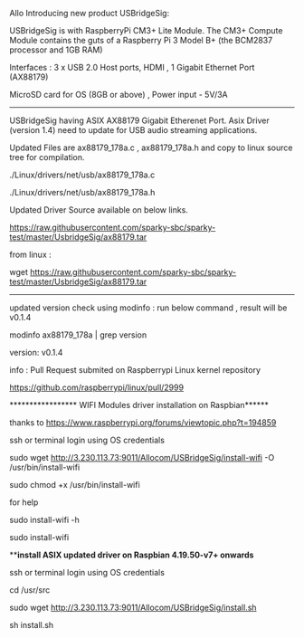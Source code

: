 

Allo Introducing new product USBridgeSig: 

USBridgeSig is with RaspberryPi CM3+ Lite Module. The CM3+ Compute Module contains the guts of a Raspberry Pi 3 Model B+ (the BCM2837 processor and 1GB RAM)

Interfaces : 3 x USB 2.0 Host ports, HDMI , 1 Gigabit Ethernet Port (AX88179)

MicroSD card for OS (8GB or above) , Power input - 5V/3A 


******************************************************

USBridgeSig having ASIX AX88179 Gigabit Etherenet Port. Asix Driver (version 1.4) need to update  for USB audio streaming applications.

Updated Files are ax88179_178a.c , ax88179_178a.h and copy to linux source tree for compilation.

./Linux/drivers/net/usb/ax88179_178a.c

./Linux/drivers/net/usb/ax88179_178a.h

Updated Driver Source available on below links. 


https://raw.githubusercontent.com/sparky-sbc/sparky-test/master/UsbridgeSig/ax88179.tar


from linux :

wget https://raw.githubusercontent.com/sparky-sbc/sparky-test/master/UsbridgeSig/ax88179.tar



**************
updated version check using modinfo : run below command , result will be v0.1.4

modinfo ax88179_178a | grep version

version:        v0.1.4


info : Pull Request  submited on Raspberrypi Linux kernel repository

https://github.com/raspberrypi/linux/pull/2999


***************** WIFI Modules driver installation on Raspbian******

thanks to https://www.raspberrypi.org/forums/viewtopic.php?t=194859

ssh  or terminal login using OS credentials 

sudo wget http://3.230.113.73:9011/Allocom/USBridgeSig/install-wifi -O /usr/bin/install-wifi

sudo chmod +x /usr/bin/install-wifi

for help

sudo install-wifi -h

sudo install-wifi


****************install ASIX updated driver on Raspbian 4.19.50-v7+ onwards**************

ssh  or terminal login using OS credentials

cd /usr/src

sudo wget http://3.230.113.73:9011/Allocom/USBridgeSig/install.sh

sh install.sh



